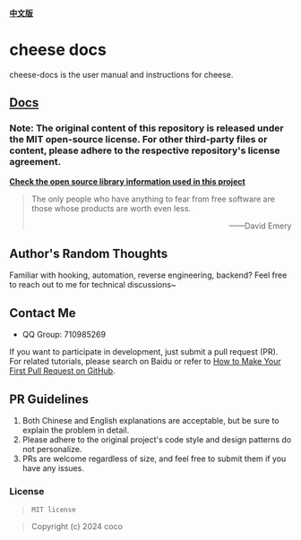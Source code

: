 **[中文版](README_CN.md)**
# cheese docs
cheese-docs is the user manual and instructions for cheese.

## [Docs](http://101.200.84.35)

### Note: The original content of this repository is released under the MIT open-source license. For other third-party files or content, please adhere to the respective repository's license agreement.

**[Check the open source library information used in this project](DEPEND.md)**

> The only people who have anything to fear from free software are those whose products are worth even less.
>
> <p align="right">——David Emery</p>

## Author's Random Thoughts

Familiar with hooking, automation, reverse engineering, backend? Feel free to reach out to me for technical discussions~

## Contact Me

- QQ Group: 710985269

If you want to participate in development, just submit a pull request (PR). For related tutorials, please search on Baidu or refer to [How to Make Your First Pull Request on GitHub](https://chinese.freecodecamp.org/news/how-to-make-your-first-pull-request-on-github/).

## PR Guidelines

1. Both Chinese and English explanations are acceptable, but be sure to explain the problem in detail.
2. Please adhere to the original project's code style and design patterns do not personalize.
3. PRs are welcome regardless of size, and feel free to submit them if you have any issues.

### License

> ```
> MIT license
> ```

> Copyright (c) 2024 coco